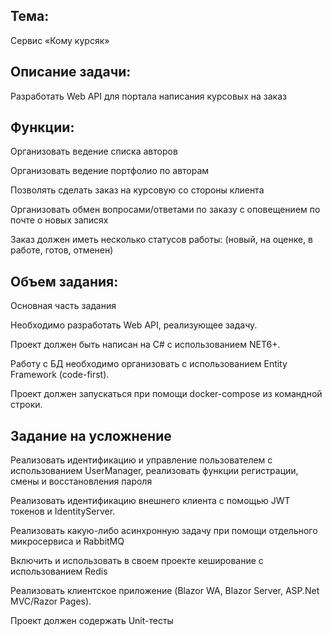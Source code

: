 ﻿## Тема:
Сервис «Кому курсяк»

## Описание задачи:

Разработать Web API для портала написания курсовых на заказ

## Функции:

Организовать ведение списка авторов

Организовать ведение портфолио по авторам

Позволять сделать заказ на курсовую со стороны клиента

Организовать обмен вопросами/ответами по заказу с оповещением по почте о новых записях

Заказ должен иметь несколько статусов работы: (новый, на оценке, в работе, готов, отменен)

## Объем задания:

Основная часть задания  

Необходимо разработать Web API, реализующее задачу.  

Проект должен быть написан на C# с использованием NET6+.  

Работу с БД необходимо организовать с использованием Entity Framework (code-first).  

Проект должен запускаться при помощи docker-compose из командной строки.
 
## Задание на усложнение
Реализовать идентификацию и управление пользователем с использованием UserManager, реализовать функции регистрации, смены и восстановления пароля

Реализовать идентификацию внешнего клиента с помощью JWT токенов и IdentityServer.

Реализовать какую-либо асинхронную задачу при помощи отдельного микросервиса и RabbitMQ

Включить и использовать в своем проекте кеширование с использованием Redis

Реализовать клиентское приложение (Blazor WA, Blazor Server, ASP.Net MVC/Razor Pages).

Проект должен содержать Unit-тесты